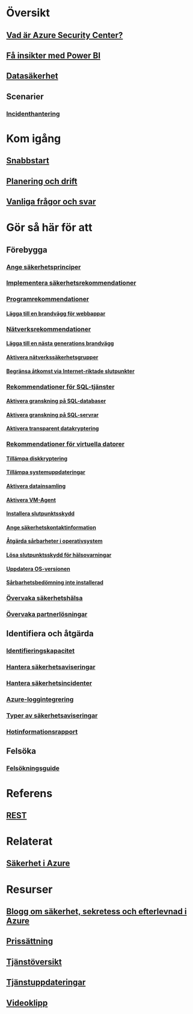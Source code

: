 # Översikt
## [Vad är Azure Security Center?](security-center-intro.md)
## [Få insikter med Power BI](security-center-powerbi.md)
## [Datasäkerhet](security-center-data-security.md)
## Scenarier
### [Incidenthantering](security-center-incident-response.md)

# Kom igång
## [Snabbstart](security-center-get-started.md)
## [Planering och drift](security-center-planning-and-operations-guide.md)
## [Vanliga frågor och svar](security-center-faq.md)

# Gör så här för att

## Förebygga
### [Ange säkerhetsprinciper](security-center-policies.md)
### [Implementera säkerhetsrekommendationer](security-center-recommendations.md)

### [Programrekommendationer](security-center-application-recommendations.md)
#### [Lägga till en brandvägg för webbappar](security-center-add-web-application-firewall.md)

### [Nätverksrekommendationer](security-center-network-recommendations.md)
#### [Lägga till en nästa generations brandvägg](security-center-add-next-generation-firewall.md)
#### [Aktivera nätverkssäkerhetsgrupper](security-center-enable-network-security-groups.md)
#### [Begränsa åtkomst via Internet-riktade slutpunkter](security-center-restrict-access-through-internet-facing-endpoints.md)

### [Rekommendationer för SQL-tjänster](security-center-sql-service-recommendations.md)
#### [Aktivera granskning på SQL-databaser](security-center-enable-auditing-on-sql-databases.md)
#### [Aktivera granskning på SQL-servrar](security-center-enable-auditing-on-sql-servers.md)
#### [Aktivera transparent datakryptering](security-center-enable-transparent-data-encryption.md)

### [Rekommendationer för virtuella datorer](security-center-virtual-machine-recommendations.md)
#### [Tillämpa diskkryptering](security-center-apply-disk-encryption.md)
#### [Tillämpa systemuppdateringar](security-center-apply-system-updates.md)
#### [Aktivera datainsamling](security-center-enable-data-collection.md)
#### [Aktivera VM-Agent](security-center-enable-vm-agent.md)
#### [Installera slutpunktsskydd](security-center-install-endpoint-protection.md)
#### [Ange säkerhetskontaktinformation](security-center-provide-security-contact-details.md)
#### [Åtgärda sårbarheter i operativsystem](security-center-remediate-os-vulnerabilities.md)
#### [Lösa slutpunktsskydd för hälsovarningar](security-center-resolve-endpoint-protection-health-alerts.md)
#### [Uppdatera OS-versionen](security-center-update-os-version.md)
#### [Sårbarhetsbedömning inte installerad](security-center-vulnerability-assessment-recommendations.md)

### [Övervaka säkerhetshälsa](security-center-monitoring.md)
### [Övervaka partnerlösningar](security-center-partner-solutions.md)

## Identifiera och åtgärda
### [Identifieringskapacitet](security-center-detection-capabilities.md)
### [Hantera säkerhetsaviseringar](security-center-managing-and-responding-alerts.md)
### [Hantera säkerhetsincidenter](security-center-incident.md)
### [Azure-loggintegrering](security-center-integrating-alerts-with-log-integration.md)
### [Typer av säkerhetsaviseringar](security-center-alerts-type.md)
### [Hotinformationsrapport](security-center-threat-report.md)

## Felsöka
### [Felsökningsguide](security-center-troubleshooting-guide.md)

# Referens
## [REST](https://msdn.microsoft.com/en-US/library/mt704034(Azure.100).aspx)

# Relaterat
## [Säkerhet i Azure](/azure/security/)

# Resurser
## [Blogg om säkerhet, sekretess och efterlevnad i Azure](http://blogs.msdn.com/b/azuresecurity/)
## [Prissättning](security-center-pricing.md)
## [Tjänstöversikt](https://azure.microsoft.com/services/security-center/)
## [Tjänstuppdateringar](https://azure.microsoft.com/updates/?product=security-center)
## [Videoklipp](https://azure.microsoft.com/documentation/videos/index/?services=security-center)


<!--HONumber=Dec16_HO2-->


